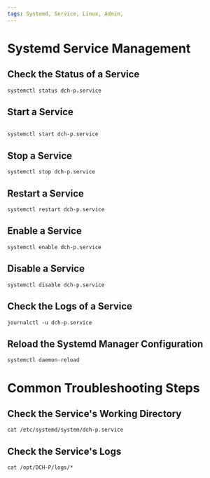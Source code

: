 ```yaml
---
tags: Systemd, Service, Linux, Admin, 
---
```



# Systemd Service Management

<!-- Systemd is an init system used in Linux distributions to bootstrap the user space and manage all processes subsequently. Here are general instructions on how to handle a systemd service using dch-p.service as an example. -->

## Check the Status of a Service
<!-- Use the following command to check the status of the dch-p.service: -->
``` 
systemctl status dch-p.service
```
## Start a Service
<!-- Use the following command to start the dch-p.service: -->
```

systemctl start dch-p.service
```
## Stop a Service
<!-- Use the following command to stop the dch-p.service: -->
```
systemctl stop dch-p.service
```

## Restart a Service
<!-- Use the following command to restart the dch-p.service: -->
```
systemctl restart dch-p.service
```

## Enable a Service
<!-- Use the following command to enable the dch-p.service to start on boot: -->
```
systemctl enable dch-p.service
```

## Disable a Service
<!-- Use the following command to disable the dch-p.service from starting on boot: -->
```
systemctl disable dch-p.service
```

## Check the Logs of a Service
<!-- Use the following command to check the logs of the dch-p.service: -->
```
journalctl -u dch-p.service
```

## Reload the Systemd Manager Configuration
<!-- Use the following command to reload the systemd manager configuration, to pick up new or changed units: -->
```
systemctl daemon-reload
```

<!-- Remember to replace dch-p.service with the name of the service you want to manage. -->


# Common Troubleshooting Steps

<!-- If you're experiencing issues with the dch-p.service, here are some common troubleshooting steps you can take: -->

## Check the Service's Working Directory
<!-- The working directory of a service can often contain useful information. To find the working directory of the dch-p.service, you can check the service's unit file: -->
```
cat /etc/systemd/system/dch-p.service
```

<!-- Look for the line that starts with 'WorkingDirectory'. This will tell you where the service's working directory is. -->

## Check the Service's Logs
<!-- The logs of a service can provide valuable insight into what might be causing issues. The logs for dch-p.service are located in /opt/DCH-P/logs/. You can view them with the following command: -->
```
cat /opt/DCH-P/logs/*
```

<!-- If the logs are too long to view in the terminal, you can use a tool like 'less' to view them one page at a time: -->
```less /opt/DCH-P/logs/*
```

<!-- Remember to replace dch-p.service with the name of the service you're troubleshooting. -->